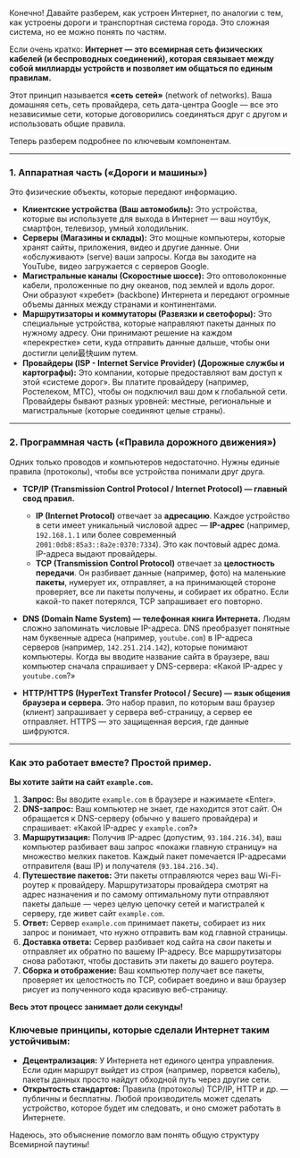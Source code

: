Конечно! Давайте разберем, как устроен Интернет, по аналогии с тем, как устроены дороги и транспортная система города. Это сложная система, но ее можно понять по частям.

Если очень кратко: **Интернет — это всемирная сеть физических кабелей (и беспроводных соединений), которая связывает между собой миллиарды устройств и позволяет им общаться по единым правилам.**

Этот принцип называется **«сеть сетей»** (network of networks). Ваша домашняя сеть, сеть провайдера, сеть дата-центра Google — все это независимые сети, которые договорились соединяться друг с другом и использовать общие правила.

Теперь разберем подробнее по ключевым компонентам.

---

### 1. Аппаратная часть («Дороги и машины»)

Это физические объекты, которые передают информацию.

*   **Клиентские устройства (Ваш автомобиль):** Это устройства, которые вы используете для выхода в Интернет — ваш ноутбук, смартфон, телевизор, умный холодильник.
*   **Серверы (Магазины и склады):** Это мощные компьютеры, которые хранят сайты, приложения, видео и другие данные. Они «обслуживают» (serve) ваши запросы. Когда вы заходите на YouTube, видео загружается с серверов Google.
*   **Магистральные каналы (Скоростные шоссе):** Это оптоволоконные кабели, проложенные по дну океанов, под землей и вдоль дорог. Они образуют «хребет» (backbone) Интернета и передают огромные объемы данных между странами и континентами.
*   **Маршрутизаторы и коммутаторы (Развязки и светофоры):** Это специальные устройства, которые направляют пакеты данных по нужному адресу. Они принимают решение на каждом «перекрестке» сети, куда отправить данные дальше, чтобы они достигли цели最快шим путем.
*   **Провайдеры (ISP - Internet Service Provider) (Дорожные службы и картографы):** Это компании, которые предоставляют вам доступ к этой «системе дорог». Вы платите провайдеру (например, Ростелеком, МТС), чтобы он подключил ваш дом к глобальной сети. Провайдеры бывают разных уровней: местные, региональные и магистральные (которые соединяют целые страны).

---

### 2. Программная часть («Правила дорожного движения»)

Одних только проводов и компьютеров недостаточно. Нужны единые правила (протоколы), чтобы все устройства понимали друг друга.

*   **TCP/IP (Transmission Control Protocol / Internet Protocol) — главный свод правил.**
    *   **IP (Internet Protocol)** отвечает за **адресацию**. Каждое устройство в сети имеет уникальный числовой адрес — **IP-адрес** (например, `192.168.1.1` или более современный `2001:0db8:85a3::8a2e:0370:7334`). Это как почтовый адрес дома. IP-адреса выдают провайдеры.
    *   **TCP (Transmission Control Protocol)** отвечает за **целостность передачи**. Он разбивает данные (например, фото) на маленькие **пакеты**, нумерует их, отправляет, а на принимающей стороне проверяет, все ли пакеты получены, и собирает их обратно. Если какой-то пакет потерялся, TCP запрашивает его повторно.

*   **DNS (Domain Name System) — телефонная книга Интернета.**
    Людям сложно запоминать числовые IP-адреса. DNS преобразует понятные нам буквенные адреса (например, `youtube.com`) в IP-адреса серверов (например, `142.251.214.142`), которые понимают компьютеры. Когда вы вводите название сайта в браузере, ваш компьютер сначала спрашивает у DNS-сервера: «Какой IP-адрес у `youtube.com`?»

*   **HTTP/HTTPS (HyperText Transfer Protocol / Secure) — язык общения браузера и сервера.**
    Это набор правил, по которым ваш браузер (клиент) запрашивает у сервера веб-страницу, а сервер ее отправляет. HTTPS — это защищенная версия, где данные шифруются.

---

### Как это работает вместе? Простой пример.

**Вы хотите зайти на сайт `example.com`.**

1.  **Запрос:** Вы вводите `example.com` в браузере и нажимаете «Enter».
2.  **DNS-запрос:** Ваш компьютер не знает, где находится этот сайт. Он обращается к DNS-серверу (обычно у вашего провайдера) и спрашивает: «Какой IP-адрес у `example.com`?»
3.  **Маршрутизация:** Получив IP-адрес (допустим, `93.184.216.34`), ваш компьютер разбивает ваш запрос «покажи главную страницу» на множество мелких пакетов. Каждый пакет помечается IP-адресами отправителя (ваш IP) и получателя (`93.184.216.34`).
4.  **Путешествие пакетов:** Эти пакеты отправляются через ваш Wi-Fi-роутер к провайдеру. Маршрутизаторы провайдера смотрят на адрес назначения и по самому оптимальному пути отправляют пакеты дальше — через целую цепочку сетей и магистралей к серверу, где живет сайт `example.com`.
5.  **Ответ:** Сервер `example.com` принимает пакеты, собирает из них запрос и понимает, что нужно отправить вам код главной страницы.
6.  **Доставка ответа:** Сервер разбивает код сайта на *свои* пакеты и отправляет их обратно по вашему IP-адресу. Все маршрутизаторы снова работают, чтобы доставить эти пакеты до вашего роутера.
7.  **Сборка и отображение:** Ваш компьютер получает все пакеты, проверяет их целостность по TCP, собирает воедино и ваш браузер рисует из полученного кода красивую веб-страницу.

**Весь этот процесс занимает доли секунды!**

### Ключевые принципы, которые сделали Интернет таким устойчивым:

*   **Децентрализация:** У Интернета нет единого центра управления. Если один маршрут выйдет из строя (например, порвется кабель), пакеты данных просто найдут обходной путь через другие сети.
*   **Открытость стандартов:** Правила (протоколы) TCP/IP, HTTP и др. — публичны и бесплатны. Любой производитель может сделать устройство, которое будет им следовать, и оно сможет работать в Интернете.

Надеюсь, это объяснение помогло вам понять общую структуру Всемирной паутины!
